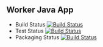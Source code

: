 ## Worker Java App

  * Build Status [![Build Status](http://34.82.89.17:8080/buildStatus/icon?job=instavote%2Fworker-build&subject=Duration%20${duration})](http://34.82.89.17:8080/job/instavote/job/worker-build/)
  * Test Status [![Build Status](http://34.82.89.17:8080/buildStatus/icon?job=instavote%2Fworker-test&subject=Duration%20${duration})](http://34.82.89.17:8080/job/instavote/job/worker-test/)
  * Packaging Status [![Build Status](http://34.82.89.17:8080/buildStatus/icon?job=instavote%2Fworker-package&subject=Duration%20{duration})](http://34.82.89.17:8080/job/instavote/job/worker-package/)
